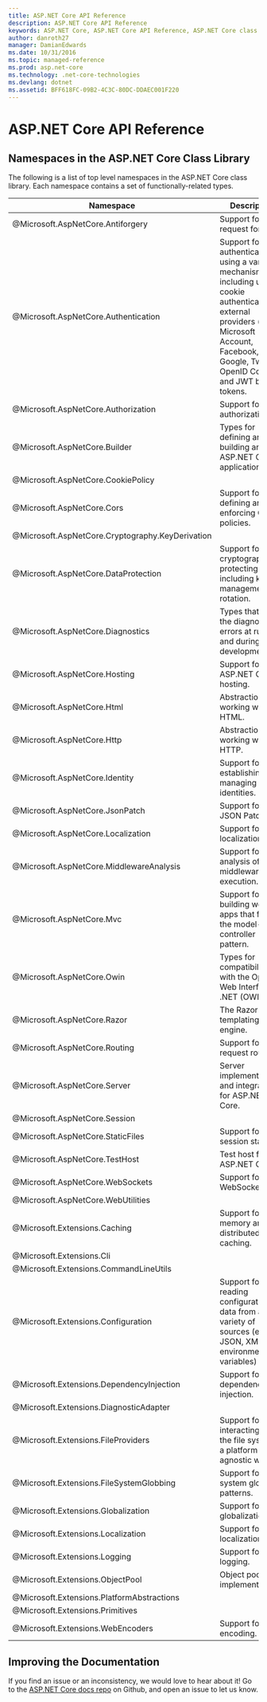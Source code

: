 ```yaml
---
title: ASP.NET Core API Reference 
description: ASP.NET Core API Reference 
keywords: ASP.NET Core, ASP.NET Core API Reference, ASP.NET Core class library
author: danroth27
manager: DamianEdwards
ms.date: 10/31/2016
ms.topic: managed-reference
ms.prod: asp.net-core
ms.technology: .net-core-technologies
ms.devlang: dotnet
ms.assetid: BFF618FC-09B2-4C3C-80DC-DDAEC001F220
---
```


# ASP.NET Core API Reference

## Namespaces in the ASP.NET Core Class Library ##

The following is a list of top level namespaces in the ASP.NET Core class library. Each namespace contains a set of functionally-related types.

<table class="table table-bordered table-striped table-condensed">
<thead>
   <tr>
      <th>Namespace</th>
      <th>Description</th>
   </tr>
</thead>
<tr>
   <td>@Microsoft.AspNetCore.Antiforgery </td>
   <td>Support for anti-request forgery.</td>
</tr>
<tr>
   <td>@Microsoft.AspNetCore.Authentication </td>
   <td>Support for authentication using a variety of mechanisms including using cookie authentication, external providers (ex. Microsoft Account, Facebook, Google, Twitter), OpenID Connect, and JWT bearer tokens.</td>
</tr>
<tr>
   <td>@Microsoft.AspNetCore.Authorization </td>
   <td>Support for authorization.</td>
</tr>
<tr>
   <td>@Microsoft.AspNetCore.Builder </td>
   <td>Types for defining and building an ASP.NET Core application.</td>
</tr>
<tr>
   <td>@Microsoft.AspNetCore.CookiePolicy </td>
   <td></td>
</tr>
<tr>
   <td>@Microsoft.AspNetCore.Cors </td>
   <td>Support for defining and enforcing CORS policies. </td>
</tr>
<tr>
   <td>@Microsoft.AspNetCore.Cryptography.KeyDerivation </td>
   <td></td>
</tr>
<tr>
   <td>@Microsoft.AspNetCore.DataProtection </td>
   <td>Support for cryptographically protecting data including key management and rotation. </td>
</tr>
<tr>
   <td>@Microsoft.AspNetCore.Diagnostics </td>
   <td>Types that aid in the diagnosis of errors at runtime and during development.</td>
</tr>
<tr>
   <td>@Microsoft.AspNetCore.Hosting </td>
   <td>Support for ASP.NET Core hosting.</td>
</tr>
<tr>
   <td>@Microsoft.AspNetCore.Html </td>
   <td>Abstractions for working with HTML.</td>
</tr>
<tr>
   <td>@Microsoft.AspNetCore.Http </td>
   <td>Abstractions for working with HTTP.</td>
</tr>
<tr>
   <td>@Microsoft.AspNetCore.Identity </td>
   <td>Support for establishing and managing user identities.</td>
</tr>
<tr>
   <td>@Microsoft.AspNetCore.JsonPatch </td>
   <td>Support for JSON Patch.</td>
</tr>
<tr>
   <td>@Microsoft.AspNetCore.Localization </td>
   <td>Support for localization.</td>
</tr>
<tr>
   <td>@Microsoft.AspNetCore.MiddlewareAnalysis </td>
   <td>Support for analysis of middleware execution.</td>
</tr>
<tr>
   <td>@Microsoft.AspNetCore.Mvc </td>
   <td>Support for building web apps that follow the model-view-controller pattern.</td>
</tr>
<tr>
   <td>@Microsoft.AspNetCore.Owin </td>
   <td>Types for compatibility with the Open Web Interface for .NET (OWIN).</td>
</tr>
<tr>
   <td>@Microsoft.AspNetCore.Razor </td>
   <td>The Razor templating engine.</td>
</tr>
<tr>
   <td>@Microsoft.AspNetCore.Routing </td>
   <td>Support for request routing.</td>
</tr>
<tr>
   <td>@Microsoft.AspNetCore.Server </td>
   <td>Server implementations and integrations for ASP.NET Core.</td>
</tr>
<tr>
   <td>@Microsoft.AspNetCore.Session </td>
   <td></td>
</tr>
<tr>
   <td>@Microsoft.AspNetCore.StaticFiles </td>
   <td>Support for session state.</td>
</tr>
<tr>
   <td>@Microsoft.AspNetCore.TestHost </td>
   <td>Test host for ASP.NET Core.</td>
</tr>
<tr>
   <td>@Microsoft.AspNetCore.WebSockets </td>
   <td>Support for WebSockets</td>
</tr>
<tr>
   <td>@Microsoft.AspNetCore.WebUtilities </td>
   <td></td>
</tr>
<tr>
   <td>@Microsoft.Extensions.Caching </td>
   <td>Support for in-memory and distributed caching.</td>
</tr>
<tr>
   <td>@Microsoft.Extensions.Cli </td>
   <td></td>
</tr>
<tr>
   <td>@Microsoft.Extensions.CommandLineUtils </td>
   <td></td>
</tr>
<tr>
   <td>@Microsoft.Extensions.Configuration </td>
   <td>Support for reading configuration data from a variety of sources (ex JSON, XML, environment variables)</td>
</tr>
<tr>
   <td>@Microsoft.Extensions.DependencyInjection </td>
   <td>Support for dependency injection.</td>
</tr>
<tr>
   <td>@Microsoft.Extensions.DiagnosticAdapter </td>
   <td></td>
</tr>
<tr>
   <td>@Microsoft.Extensions.FileProviders </td>
   <td>Support for interacting with the file system in a platform agnostic way.</td>
</tr>
<tr>
   <td>@Microsoft.Extensions.FileSystemGlobbing </td>
   <td>Support for file system globbing patterns.</td>
</tr>
<tr>
   <td>@Microsoft.Extensions.Globalization </td>
   <td>Support for globalization.</td>
</tr>
<tr>
   <td>@Microsoft.Extensions.Localization </td>
   <td>Support for localization.</td>
</tr>
<tr>
   <td>@Microsoft.Extensions.Logging </td>
   <td>Support for logging.</td>
</tr>
<tr>
   <td>@Microsoft.Extensions.ObjectPool </td>
   <td>Object pool implementation.</td>
</tr>
<tr>
   <td>@Microsoft.Extensions.PlatformAbstractions </td>
   <td></td>
</tr>
<tr>
   <td>@Microsoft.Extensions.Primitives </td>
   <td></td>
</tr>
<tr>
   <td>@Microsoft.Extensions.WebEncoders </td>
   <td>Support for web encoding.</td>
</tr>
</table> 

## Improving the Documentation ##

If you find an issue or an inconsistency, we would love to hear about it! Go to the [ASP.NET Core docs repo](https://github.com/aspnet/Docs/) on Github, and open an issue to let us know.
